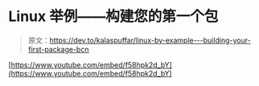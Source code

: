 # Linux 举例——构建您的第一个包

> 原文：<https://dev.to/kalaspuffar/linux-by-example---building-your-first-package-bcn>

[https://www.youtube.com/embed/f58hpk2d_bY](https://www.youtube.com/embed/f58hpk2d_bY)